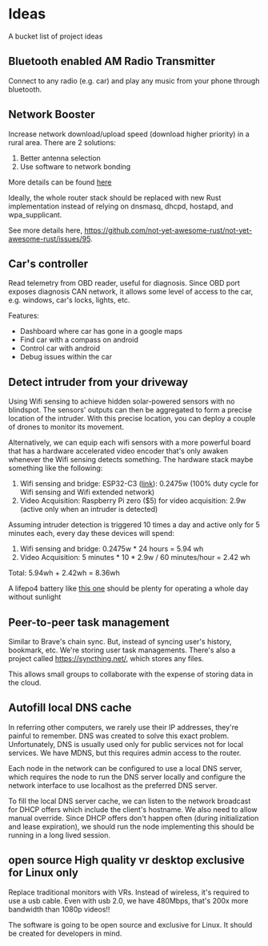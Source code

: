 # Ideas
A bucket list of project ideas

## Bluetooth enabled AM Radio Transmitter

Connect to any radio (e.g. car) and play any music from your phone through bluetooth.

## Network Booster

Increase network download/upload speed (download higher priority) in a rural area. There are 2 solutions:
1. Better antenna selection
2. Use software to network bonding

More details can be found [here](https://github.com/lherman-cs/network-booster)

Ideally, the whole router stack should be replaced with new Rust implementation instead of relying on dnsmasq, dhcpd, hostapd, and wpa_supplicant.

See more details here, https://github.com/not-yet-awesome-rust/not-yet-awesome-rust/issues/95.


## Car's controller

Read telemetry from OBD reader, useful for diagnosis. Since OBD port exposes diagnosis CAN network, it allows some level of access to the car, e.g. windows, car's locks, lights, etc.

Features:
* Dashboard where car has gone in a google maps
* Find car with a compass on android 
* Control car with android
* Debug issues within the car

## Detect intruder from your driveway

Using Wifi sensing to achieve hidden solar-powered sensors with no blindspot. The sensors' outputs can then be aggregated to form a precise location of the intruder. With this precise location, you can deploy a couple of drones to monitor its movement.

Alternatively, we can equip each wifi sensors with a more powerful board that has a hardware accelerated video encoder that's only awaken whenever the Wifi sensing detects something. The hardware stack maybe something like the following:

1. Wifi sensing and bridge: ESP32-C3 ([link](https://www.seeedstudio.com/Seeed-XIAO-ESP32C3-p-5431.html)): 0.2475w  (100% duty cycle for Wifi sensing and Wifi extended network)
2. Video Acquisition: Raspberry Pi zero ($5) for video acquisition: 2.9w (active only when an intruder is detected)

Assuming intruder detection is triggered 10 times a day and active only for 5 minutes each, every day these devices will spend:

1. Wifi sensing and bridge: 0.2475w * 24 hours = 5.94 wh
2. Video Acquisition: 5 minutes * 10 * 2.9w / 60 minutes/hour = 2.42 wh

Total: 5.94wh + 2.42wh = 8.36wh

A lifepo4 battery like [this one](https://www.amazon.com/Rechargeable-Batteries-Flashlight-Doorbells-Headlamps/dp/B0B1H1YY38/ref=asc_df_B0B1H1YY38/?tag=hyprod-20&linkCode=df0&hvadid=598281370702&hvpos=&hvnetw=g&hvrand=11572138756478888654&hvpone=&hvptwo=&hvqmt=&hvdev=c&hvdvcmdl=&hvlocint=&hvlocphy=9013365&hvtargid=pla-1762101332841&psc=1) should be plenty for operating a whole day without sunlight

## Peer-to-peer task management

Similar to Brave's chain sync. But, instead of syncing user's history, bookmark, etc. We're storing user task managements. There's also a project called https://syncthing.net/, which stores any files. 

This allows small groups to collaborate with the expense of storing data in the cloud.

## Autofill local DNS cache

In referring other computers, we rarely use their IP addresses, they're painful to remember. DNS was created to solve this exact problem. Unfortunately, DNS is usually used only for public services not for local services. We have MDNS, but this requires admin access to the router. 

Each node in the network can be configured to use a local DNS server, which requires the node to run the DNS server locally and configure the network interface to use localhost as the preferred DNS server. 

To fill the local DNS server cache, we can listen to the network broadcast for DHCP offers which include the client's hostname. We also need to allow manual override. Since DHCP offers don't happen often (during initialization and lease expiration), we should run the node implementing this should be running in a long lived session.


## open source High quality vr desktop exclusive for Linux only

Replace traditional monitors with VRs. Instead of wireless, it's required to use a usb cable. Even with usb 2.0, we have 480Mbps, that's 200x more bandwidth than 1080p videos!! 

The software is going to be open source and exclusive for Linux. It should be created for developers in mind.
